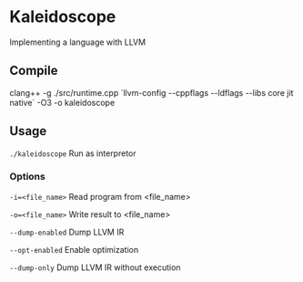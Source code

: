 Kaleidoscope
============

Implementing a language with LLVM
## Compile
clang++ -g ./src/runtime.cpp \`llvm-config --cppflags --ldflags --libs core jit native\` -O3 -o kaleidoscope

## Usage
`./kaleidoscope` Run as interpretor
### Options
`-i=<file_name>` Read program from \<file_name\>

`-o=<file_name>` Write result to \<file_name\>

`--dump-enabled` Dump LLVM IR

`--opt-enabled` Enable optimization

`--dump-only` Dump LLVM IR without execution
